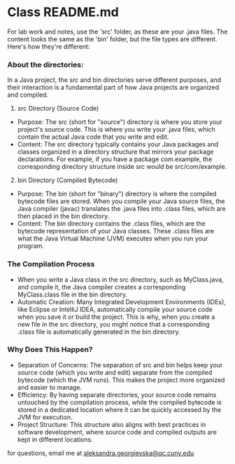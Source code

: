 # Class README.md

For lab work and notes, use the 'src' folder, as these are your .java files. The content looks the same as the 'bin' folder, but the file types are different. Here's how they're different: 

### About the directories: 
In a Java project, the src and bin directories serve different purposes, and their interaction is a fundamental part of how Java projects are organized and compiled. 

1. src Directory (Source Code)
 - Purpose: The src (short for "source") directory is where you store your project's source code. This is where you write your .java files, which contain the actual Java code that you write and edit.
 - Content: The src directory typically contains your Java packages and classes organized in a directory structure that mirrors your package declarations. For example, if you have a package com.example, the corresponding directory structure inside src would be src/com/example.
2. bin Directory (Compiled Bytecode)
 - Purpose: The bin (short for "binary") directory is where the compiled bytecode files are stored. When you compile your Java source files, the Java compiler (javac) translates the .java files into .class files, which are then placed in the bin directory.
 - Content: The bin directory contains the .class files, which are the bytecode representation of your Java classes. These .class files are what the Java Virtual Machine (JVM) executes when you run your program.
  
### The Compilation Process
 - When you write a Java class in the src directory, such as MyClass.java, and compile it, the Java compiler creates a corresponding MyClass.class file in the bin directory.
 - Automatic Creation: Many Integrated Development Environments (IDEs), like Eclipse or IntelliJ IDEA, automatically compile your source code when you save it or build the project. This is why, when you create a new file in the src directory, you might notice that a corresponding .class file is automatically generated in the bin directory.
  
### Why Does This Happen?
 - Separation of Concerns: The separation of src and bin helps keep your source code (which you write and edit) separate from the compiled bytecode (which the JVM runs). This makes the project more organized and easier to manage.
 - Efficiency: By having separate directories, your source code remains untouched by the compilation process, while the compiled bytecode is stored in a dedicated location where it can be quickly accessed by the JVM for execution.
 - Project Structure: This structure also aligns with best practices in software development, where source code and compiled outputs are kept in different locations.

for questions, email me at aleksandra.georgievska@qc.cuny.edu
